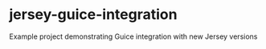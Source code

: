 # jersey-guice-integration
Example project demonstrating Guice integration with new Jersey versions
